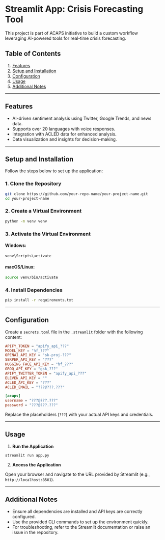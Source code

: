# Streamlit App: Crisis Forecasting Tool

This project is part of ACAPS initiative to build a custom workflow leveraging AI-powered tools for real-time crisis forecasting.

## Table of Contents
1. [Features](#features)
2. [Setup and Installation](#setup-and-installation)
3. [Configuration](#configuration)
4. [Usage](#usage)
5. [Additional Notes](#additional-notes)

---

## Features

- AI-driven sentiment analysis using Twitter, Google Trends, and news data.
- Supports over 20 languages with voice responses.
- Integration with ACLED data for enhanced analysis.
- Data visualization and insights for decision-making.

---

## Setup and Installation

Follow the steps below to set up the application:

### 1. Clone the Repository

```bash
git clone https://github.com/your-repo-name/your-project-name.git
cd your-project-name
```

### 2. Create a Virtual Environment

```bash
python -m venv venv
```

### 3. Activate the Virtual Environment

#### Windows:
```bash
venv\Scripts\activate
```

#### macOS/Linux:
```bash
source venv/bin/activate
```

### 4. Install Dependencies

```bash
pip install -r requirements.txt
```

---

## Configuration

Create a `secrets.toml` file in the `.streamlit` folder with the following content:

```toml
APIFY_TOKEN = "apify_api_???"
MODEL_KEY = "hf_???"
OPENAI_API_KEY = "sk-proj-???"
SERPER_API_KEY = "???"
HUGGING_FACE_API_KEY = "hf_???"
GROQ_API_KEY = "gsk_???"
APIFY_TWITTER_TOKEN = "apify_api_???"
ELEVEN_API_KEY = ""
ACLED_API_KEY = "???"
ACLED_EMAIL = "???@???.???"

[acaps]
username = "???@???.???"
password = "???@???.???"
```

Replace the placeholders (`???`) with your actual API keys and credentials.

---

## Usage

1. **Run the Application**

```bash
streamlit run app.py
```

2. **Access the Application**

Open your browser and navigate to the URL provided by Streamlit (e.g., `http://localhost:8501`).

---

## Additional Notes

- Ensure all dependencies are installed and API keys are correctly configured.
- Use the provided CLI commands to set up the environment quickly.
- For troubleshooting, refer to the Streamlit documentation or raise an issue in the repository.

